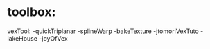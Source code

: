 # toolbox:

vexTool:
	-quickTriplanar
	-splineWarp
	-bakeTexture
	-jtomoriVexTuto
	-lakeHouse
	-joyOfVex


